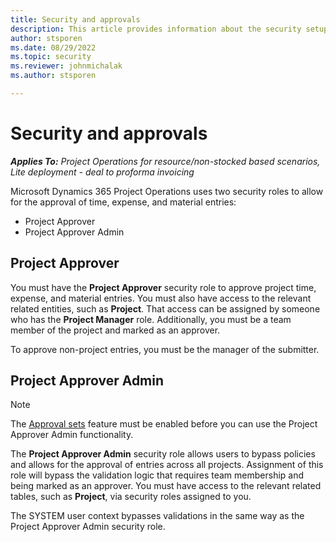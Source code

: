 ```yaml
---
title: Security and approvals
description: This article provides information about the security setup for working with approvals in Microsoft Dynamics 365 Project Operations.
author: stsporen
ms.date: 08/29/2022
ms.topic: security
ms.reviewer: johnmichalak
ms.author: stsporen

---
```

# Security and approvals

_**Applies To:** Project Operations for resource/non-stocked based scenarios, Lite deployment - deal to proforma invoicing_

Microsoft Dynamics 365 Project Operations uses two security roles to allow for the approval of time, expense, and material entries:

- Project Approver
- Project Approver Admin

## Project Approver

You must have the **Project Approver** security role to approve project time, expense, and material entries. You must also have access to the relevant related entities, such as **Project**. That access can be assigned by someone who has the **Project Manager** role. Additionally, you must be a team member of the project and marked as an approver.

To approve non-project entries, you must be the manager of the submitter.

## Project Approver Admin

> [!NOTE]
> The [Approval sets](approval-sets.md) feature must be enabled before you can use the Project Approver Admin functionality.

The **Project Approver Admin** security role allows users to bypass policies and allows for the approval of entries across all projects. Assignment of this role will bypass the validation logic that requires team membership and being marked as an approver. You must have access to the relevant related tables, such as **Project**, via security roles assigned to you.

The SYSTEM user context bypasses validations in the same way as the Project Approver Admin security role.
